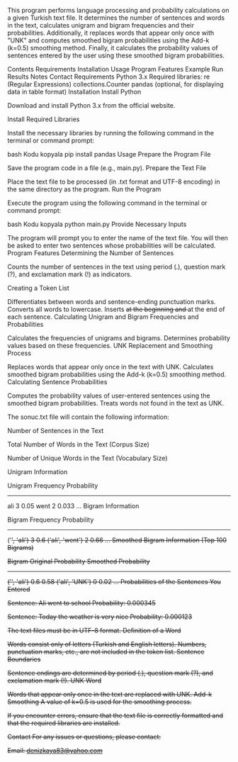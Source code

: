 This program performs language processing and probability calculations on a given Turkish text file. It determines the number of sentences and words in the text, calculates unigram and bigram frequencies and their probabilities. Additionally, it replaces words that appear only once with "UNK" and computes smoothed bigram probabilities using the Add-k (k=0.5) smoothing method. Finally, it calculates the probability values of sentences entered by the user using these smoothed bigram probabilities.

Contents
Requirements
Installation
Usage
Program Features
Example Run
Results
Notes
Contact
Requirements
Python 3.x
Required libraries:
re (Regular Expressions)
collections.Counter
pandas (optional, for displaying data in table format)
Installation
Install Python

Download and install Python 3.x from the official website.

Install Required Libraries

Install the necessary libraries by running the following command in the terminal or command prompt:

bash
Kodu kopyala
pip install pandas
Usage
Prepare the Program File

Save the program code in a file (e.g., main.py).
Prepare the Text File

Place the text file to be processed (in .txt format and UTF-8 encoding) in the same directory as the program.
Run the Program

Execute the program using the following command in the terminal or command prompt:

bash
Kodu kopyala
python main.py
Provide Necessary Inputs

The program will prompt you to enter the name of the text file.
You will then be asked to enter two sentences whose probabilities will be calculated.
Program Features
Determining the Number of Sentences

Counts the number of sentences in the text using period (.), question mark (?), and exclamation mark (!) as indicators.

Creating a Token List

Differentiates between words and sentence-ending punctuation marks.
Converts all words to lowercase.
Inserts <s> at the beginning and </s> at the end of each sentence.
Calculating Unigram and Bigram Frequencies and Probabilities

Calculates the frequencies of unigrams and bigrams.
Determines probability values based on these frequencies.
UNK Replacement and Smoothing Process

Replaces words that appear only once in the text with UNK.
Calculates smoothed bigram probabilities using the Add-k (k=0.5) smoothing method.
Calculating Sentence Probabilities

Computes the probability values of user-entered sentences using the smoothed bigram probabilities.
Treats words not found in the text as UNK.

The sonuc.txt file will contain the following information:

Number of Sentences in the Text

Total Number of Words in the Text (Corpus Size)

Number of Unique Words in the Text (Vocabulary Size)

Unigram Information

Unigram    Frequency    Probability
--------   ---------    -----------
ali        3            0.05
went       2            0.033
...
Bigram Information

Bigram               Frequency    Probability
------------------   ---------    -----------
('<s>', 'ali')       3            0.6
('ali', 'went')      2            0.66
...
Smoothed Bigram Information (Top 100 Bigrams)

Bigram               Original Probability    Smoothed Probability
------------------   -------------------     ---------------------
('<s>', 'ali')       0.6                     0.58
('ali', 'UNK')       0                       0.02
...
Probabilities of the Sentences You Entered


Sentence: Ali went to school
Probability: 0.000345

Sentence: Today the weather is very nice
Probability: 0.000123

The text files must be in UTF-8 format.
Definition of a Word

Words consist only of letters (Turkish and English letters).
Numbers, punctuation marks, etc., are not included in the token list.
Sentence Boundaries

Sentence endings are determined by period (.), question mark (?), and exclamation mark (!).
UNK Word

Words that appear only once in the text are replaced with UNK.
Add-k Smoothing A value of k=0.5 is used for the smoothing process.

If you encounter errors, ensure that the text file is correctly formatted and that the required libraries are installed.

Contact
For any issues or questions, please contact:

Email: denizkaya83@yahoo.com
